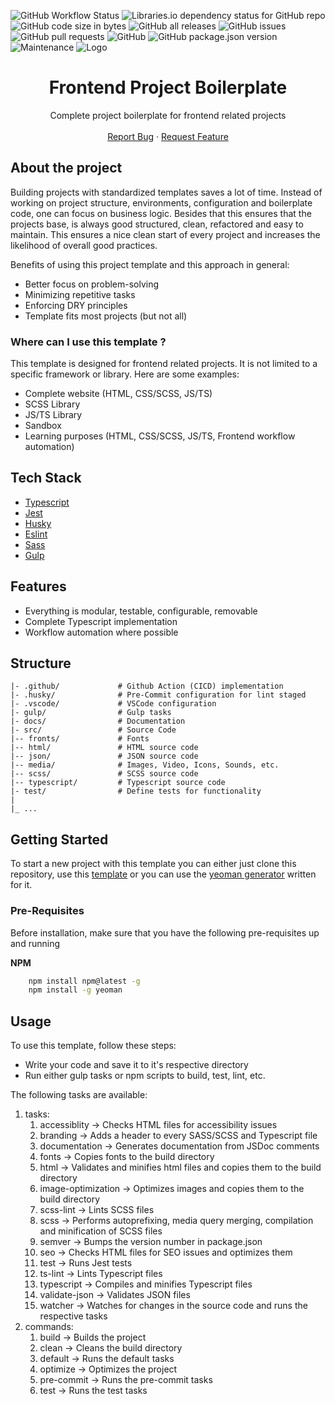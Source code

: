 ![GitHub Workflow Status](https://img.shields.io/github/actions/workflow/status/TheDevGuyMarc/api-template/ci.yml?style=for-the-badge)
![Libraries.io dependency status for GitHub repo](https://img.shields.io/librariesio/github/TheDevGuyMarc/api-template?style=for-the-badge)
![GitHub code size in bytes](https://img.shields.io/github/languages/code-size/TheDevGuyMarc/api-template?style=for-the-badge)
![GitHub all releases](https://img.shields.io/github/downloads/TheDevGuyMarc/api-template/total?style=for-the-badge)
![GitHub issues](https://img.shields.io/github/issues/TheDevGuyMarc/api-template?style=for-the-badge)
![GitHub pull requests](https://img.shields.io/github/issues-pr/TheDevGuyMarc/api-template?style=for-the-badge)
![GitHub](https://img.shields.io/github/license/TheDevGuyMarc/api-template?style=for-the-badge)
![GitHub package.json version](https://img.shields.io/github/package-json/v/TheDevGuyMarc/api-template?style=for-the-badge)
![Maintenance](https://img.shields.io/maintenance/yes/2023?style=for-the-badge)
![Logo](https://dev-to-uploads.s3.amazonaws.com/uploads/articles/th5xamgrr6se0x5ro4g6.png)

<div align="center">
  <h1 align="center">Frontend Project Boilerplate</h1>

  <p align="center">
    Complete project boilerplate for frontend related projects
    <br />
    <br />
    <a href="https://github.com/TheDevGuyMarc/api-template/issues">Report Bug</a>
    ·
    <a href="https://github.com/TheDevGuyMarc/api-template/issues">Request Feature</a>
  </p>
</div>

## About the project

Building projects with standardized templates saves a lot of time. Instead of working on project structure, environments,
configuration and boilerplate code, one can focus on business logic. Besides that this ensures that the projects base,
is always good structured, clean, refactored and easy to maintain. This ensures a nice clean start of every project
and increases the likelihood of overall good practices.

Benefits of using this project template and this approach in general:

- Better focus on problem-solving
- Minimizing repetitive tasks
- Enforcing DRY principles
- Template fits most projects (but not all)

### Where can I use this template ?

This template is designed for frontend related projects. It is not limited to a specific framework or library. Here are some examples:

- Complete website (HTML, CSS/SCSS, JS/TS)
- SCSS Library
- JS/TS Library
- Sandbox
- Learning purposes (HTML, CSS/SCSS, JS/TS, Frontend workflow automation)

## Tech Stack

- [Typescript](https://www.typescriptlang.org)
- [Jest](https://jestjs.io)
- [Husky](https://www.npmjs.com/package/husky)
- [Eslint](https://eslint.org)
- [Sass](https://sass-lang.com)
- [Gulp](https://gulpjs.com)

## Features

- Everything is modular, testable, configurable, removable
- Complete Typescript implementation
- Workflow automation where possible

## Structure

```text
|- .github/             # Github Action (CICD) implementation
|- .husky/              # Pre-Commit configuration for lint staged
|- .vscode/             # VSCode configuration
|- gulp/                # Gulp tasks
|- docs/                # Documentation
|- src/                 # Source Code
|-- fronts/             # Fonts
|-- html/               # HTML source code
|-- json/               # JSON source code
|-- media/              # Images, Video, Icons, Sounds, etc.
|-- scss/               # SCSS source code
|-- typescript/         # Typescript source code
|- test/                # Define tests for functionality
|
|_ ...
```

## Getting Started

To start a new project with this template you can either just clone this repository, use this [template](https://github.com/TheDevGuyMarc/api-template/generate) or you can use the [yeoman generator]() written for it.

### Pre-Requisites

Before installation, make sure that you have the following pre-requisites up and running

**NPM**

```sh
    npm install npm@latest -g
    npm install -g yeoman
```

## Usage

To use this template, follow these steps:

- Write your code and save it to it's respective directory
- Run either gulp tasks or npm scripts to build, test, lint, etc.

The following tasks are available:

1. tasks:
    1. accessiblity -> Checks HTML files for accessibility issues
    2. branding -> Adds a header to every SASS/SCSS and Typescript file
    3. documentation -> Generates documentation from JSDoc comments
    4. fonts -> Copies fonts to the build directory
    5. html -> Validates and minifies html files and copies them to the build directory
    6. image-optimization -> Optimizes images and copies them to the build directory
    7. scss-lint -> Lints SCSS files
    8. scss -> Performs autoprefixing, media query merging, compilation and minification of SCSS files
    9. semver -> Bumps the version number in package.json
    10. seo -> Checks HTML files for SEO issues and optimizes them
    11. test -> Runs Jest tests
    12. ts-lint -> Lints Typescript files
    13. typescript -> Compiles and minifies Typescript files
    14. validate-json -> Validates JSON files
    15. watcher -> Watches for changes in the source code and runs the respective tasks
2. commands:
    1. build -> Builds the project
    2. clean -> Cleans the build directory
    3. default -> Runs the default tasks
    4. optimize -> Optimizes the project
    5. pre-commit -> Runs the pre-commit tasks
    6. test -> Runs the test tasks